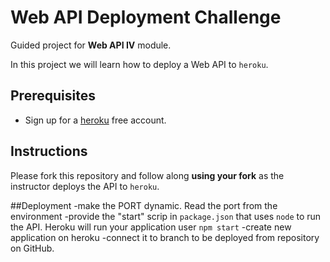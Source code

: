 # Web API Deployment Challenge

Guided project for **Web API IV** module.

In this project we will learn how to deploy a Web API to `heroku`.

## Prerequisites

- Sign up for a [heroku](https://www.heroku.com/) free account.

## Instructions

Please fork this repository and follow along **using your fork** as the instructor deploys the API to `heroku`.


##Deployment
-make the PORT dynamic. Read the port from the environment
-provide the "start" scrip in `package.json` that uses `node`
to run the API. Heroku will run your application user `npm start`
-create new application on heroku
-connect it to branch to be deployed from repository on GitHub.